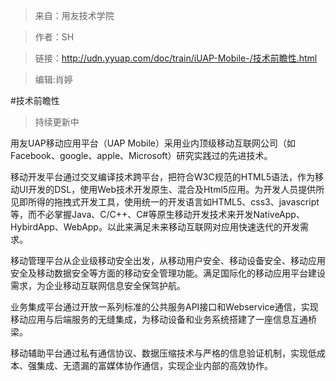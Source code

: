 >来自：用友技术学院

>作者：SH

>链接：http://udn.yyuap.com/doc/train/iUAP-Mobile-/技术前瞻性.html

>编辑:肖婷

#技术前瞻性
>持续更新中

用友UAP移动应用平台（UAP Mobile）采用业内顶级移动互联网公司（如Facebook、google、apple、Microsoft）研究实践过的先进技术。

移动开发平台通过交叉编译技术跨平台，把符合W3C规范的HTML5语法，作为移动UI开发的DSL，使用Web技术开发原生、混合及Html5应用。为开发人员提供所见即所得的拖拽式开发工具，使用统一的开发语言如HTML5、css3、javascript等，而不必掌握Java、C/C++、C#等原生移动开发技术来开发NativeApp、HybirdApp、WebApp。以此来满足未来移动互联网对应用快速迭代的开发需求。

移动管理平台从企业级移动安全出发，从移动用户安全、移动设备安全、移动应用安全及移动数据安全等方面的移动安全管理功能。满足国际化的移动应用平台建设需求，为企业移动互联网信息安全保驾护航。

业务集成平台通过开放一系列标准的公共服务API接口和Webservice通信，实现移动应用与后端服务的无缝集成，为移动设备和业务系统搭建了一座信息互通桥梁。

移动辅助平台通过私有通信协议、数据压缩技术与严格的信息验证机制，实现低成本、强集成、无遗漏的富媒体协作通信，实现企业内部的高效协作。 

